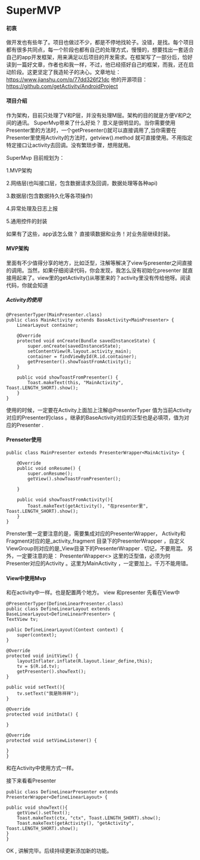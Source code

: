 # SuperMVP
#### 初衷
做开发也有些年了。项目也做过不少，都是不停地找轮子。没错，是找。每个项目都有很多共同点，每一个阶段也都有自己的处理方式，慢慢的，想要找出一套适合自己的app开发框架，用来满足以后项目的开发需求。在框架写了一部分后，恰好读到一篇好文章，作者也和我一样，不过，他已经搭好自己的框架，而我，还在启动阶段。这更坚定了我造轮子的决心。文章地址：https://www.jianshu.com/p/77dd326f21dc  他的开源项目：https://github.com/getActivity/AndroidProject

#### 项目介绍
作为架构，目前只处理了V和P层，并没有处理M层。架构的目的就是方便V和P之间的通讯。
SuperMvp带来了什么好处？ 意义是很明显的。当你需要使用Presenter里的方法时，一个getPresenter()就可以直接调用了,当你需要在Presenter里使用Activity的方法时，getview().method 就可直接使用。不用指定特定接口让activity去回调。没有繁琐步骤，想用就用。

SuperMvp 目前规划为：

1.MVP架构

2.网络层(也叫接口层，包含数据请求及回调，数据处理等各种api)

3.数据层(包含数据持久化等各项操作)

4.异常处理及日志上报

5.通用控件的封装

如果有了这些，app该怎么做？ 直接填数据和业务！对业务层继续封装。
#### MVP架构
里面有不少值得分享的地方，比如泛型，注解等解决了view与presenter之间直接的调用。当然，如果仔细阅读代码，你会发现，我怎么没有初始化presenter 就直接用起来了。view里的getActivity()从哪里来的？activity里没有传给他呀。阅读代码，你就会知道

##### Activity的使用

    @PresenterTyper(MainPresenter.class)
    public class MainActivity extends BaseActivity<MainPresenter> {
        LinearLayout container;

        @Override
        protected void onCreate(Bundle savedInstanceState) {
            super.onCreate(savedInstanceState);
            setContentView(R.layout.activity_main);
            container = findViewById(R.id.container);
            getPresenter().showToastFromActivity();
        }

        public void showToastFromPresenter() {
            Toast.makeText(this, "MainActivity", Toast.LENGTH_SHORT).show();
        }
    }

使用的时候，一定要在Activity上面加上注解@PresenterTyper 值为当前Activity对应的Presenter的class 。继承的BaseActivity对应的泛型也是必填项，值为对应的Presenter .

#### Prenseter使用
    public class MainPresenter extends PresenterWrapper<MainActivity> {

        @Override
        public void onResume() {
            super.onResume();
            getView().showToastFromPresenter();

        }

        public void showToastFromActivity(){
            Toast.makeText(getActivity(), "在presenter里", Toast.LENGTH_SHORT).show();
        }
    }
Prenster里一定要注意的是，需要集成对应的PresenterWrapper， Activity和Fragment对应的是_activity_fragment 目录下的PresenterWrapper ，自定义ViewGroup则对应的是_View目录下的PresenterWrapper . 切记，不要用混。
另外，一定要注意的是： PresenterWrapper<> 这里的泛型值，必须为何Presenter对应的Activity 。这里为MainActivity  ，一定要加上。千万不能用错。


#### View中使用Mvp
和在activity中一样。也是配置两个地方。 view 和presenter
先看在View中

    @PresenterTyper(DefineLinearPresenter.class)
    public class DefineLinearLayout extends BaseLinearLayout<DefineLinearPresenter> {
    TextView tv;

    public DefineLinearLayout(Context context) {
        super(context);
    }

    @Override
    protected void initView() {
        layoutInflater.inflate(R.layout.liear_define,this);
        tv = $(R.id.tv);
        getPresenter().showText();
    }

    public void setText(){
        tv.setText("我是陈祥祥");
    }

    @Override
    protected void initData() {

    }

    @Override
    protected void setViewListener() {

    }
    }

和在Activity中使用方式一样。


接下来看看Presenter

    public class DefineLinearPresenter extends PresenterWrapper<DefineLinearLayout> {

    public void showText(){
        getView().setText();
        Toast.makeText(ctx, "ctx", Toast.LENGTH_SHORT).show();
        Toast.makeText(getActivity(), "getActivity", Toast.LENGTH_SHORT).show();
    }
    }


OK , 讲解完毕。后续持续更新添加新的功能。



